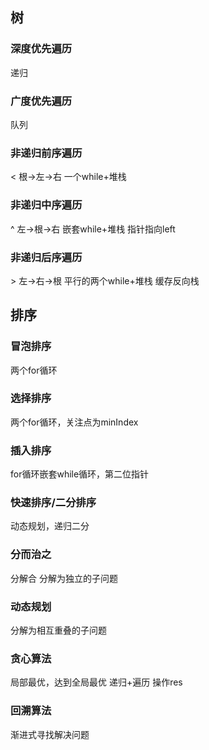 ## 树

### 深度优先遍历
递归

### 广度优先遍历
队列

### 非递归前序遍历
< 
根->左->右
一个while+堆栈

### 非递归中序遍历
^ 
左->根->右
嵌套while+堆栈
指针指向left

### 非递归后序遍历
\> 
左->右->根
平行的两个while+堆栈
缓存反向栈


## 排序

### 冒泡排序
两个for循环

### 选择排序
两个for循环，关注点为minIndex

### 插入排序
for循环嵌套while循环，第二位指针

### 快速排序/二分排序
动态规划，递归二分

### 分而治之
分解合
分解为独立的子问题

### 动态规划
分解为相互重叠的子问题

### 贪心算法
局部最优，达到全局最优
递归+遍历 操作res

### 回溯算法
渐进式寻找解决问题

